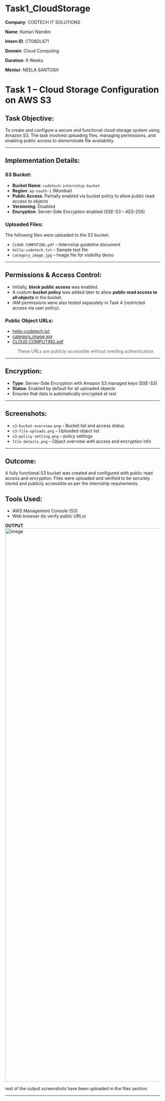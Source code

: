 # Task1_CloudStorage

**Company**: CODTECH IT SOLUTIONS

**Name**: Kumari Nandini

**Intern ID**: CT08DL671

**Domain**: Cloud Computing

**Duration**: 8 Weeks

**Mentor**: NEELA SANTOSH 



# Task 1 – Cloud Storage Configuration on AWS S3

##  Task Objective:
To create and configure a secure and functional cloud storage system using Amazon S3. The task involved uploading files, managing permissions, and enabling public access to demonstrate file availability.

---

##  Implementation Details:

###  S3 Bucket:
- **Bucket Name**: `codetech-internship-bucket`
- **Region**: `ap-south-1` (Mumbai)
- **Public Access**: Partially enabled via bucket policy to allow public read access to objects
- **Versioning**: Disabled
- **Encryption**: Server-Side Encryption enabled (SSE-S3 – AES-256)

###  Uploaded Files:
The following files were uploaded to the S3 bucket:
- `CLOUD COMPUTING.pdf` – Internship guideline document
- `hello-codetech.txt` – Sample test file
- `category_image.jpg` – Image file for visibility demo

---

##  Permissions & Access Control:

- Initially, **block public access** was enabled.
- A custom **bucket policy** was added later to allow **public read access to all objects** in the bucket.
- IAM permissions were also tested separately in Task 4 (restricted access via user policy).

###  Public Object URLs:

- [hello-codetech.txt](https://codetech-internship-bucket.s3.ap-south-1.amazonaws.com/hello-codetech.txt)
- [category_image.jpg](https://codetech-internship-bucket.s3.ap-south-1.amazonaws.com/category_image.jpg)
- [CLOUD COMPUTING.pdf](https://codetech-internship-bucket.s3.ap-south-1.amazonaws.com/CLOUD+COMPUTING.pdf)

> These URLs are publicly accessible without needing authentication.

---

##  Encryption:
- **Type**: Server-Side Encryption with Amazon S3 managed keys (SSE-S3)
- **Status**: Enabled by default for all uploaded objects
- Ensures that data is automatically encrypted at rest

---

##  Screenshots:
- `s3-bucket-overview.png` – Bucket list and access status
- `s3-file-uploads.png` – Uploaded object list
- `s3-policy-setting.png` – policy settings
- `file-details.png` – Object overview with access and encryption info

---

##  Outcome:
A fully functional S3 bucket was created and configured with public read access and encryption. Files were uploaded and verified to be securely stored and publicly accessible as per the internship requirements.


##  Tools Used:
- AWS Management Console (S3)
- Web browser (to verify public URLs)


**OUTPUT**
<img width="2880" height="1800" alt="Image" src="https://github.com/user-attachments/assets/1a978bd6-7715-4629-a46e-189d72b41908" />


rest of the output screenshots have been uploaded in the files section.


---
